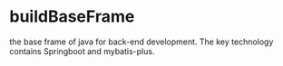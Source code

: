 # buildBaseFrame
the base frame of java for back-end development.
The key technology contains Springboot and mybatis-plus.
